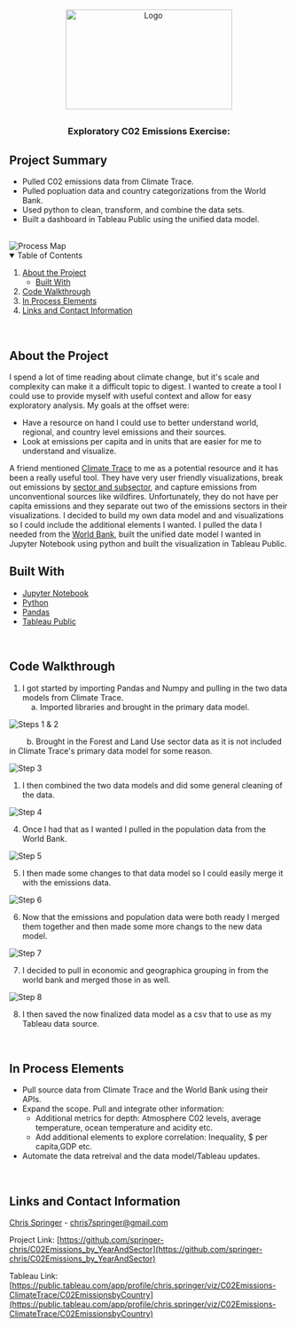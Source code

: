 
<!-- PROJECT SHIELDS -->
<!--[![LinkedIn][linkedin-shield]][linkedin-url]

<!-- PROJECT LOGO -->
<br />
<p align="center">
  <a href="https://github.com/springer-chris/C02Emissions_by_YearAndSector">
    <img src="Images/pop%20and%20temp.png" alt="Logo" width="300" height="180" >
  </a>

  ## <h3 align="center">Exploratory C02 Emissions Exercise:</h3>
   <!--<h3 align="center">Per capita and total emissions</h3>-->
<!-- ABOUT THE PROJECT -->

## Project Summary

- Pulled C02 emissions data from Climate Trace. 
- Pulled popluation data and country categorizations from the World Bank.
- Used python to clean, transform, and combine the data sets. 
- Built a dashboard in Tableau Public using the unified data model.

<br/>

<img src="Images/processmap.png" alt="Process Map"/>

<br/>

<!-- TABLE OF CONTENTS -->
<details open="open">
  <summary>Table of Contents</summary>
  <ol>
    <li>
      <a href="#about-the-project">About the Project</a>
      <ul>
        <li><a href="#built-with">Built With</a></li>
      </ul>
    </li>
    <li><a href="#code-walkthrough">Code Walkthrough</a></li>
    <li><a href="#in-process-elements">In Process Elements</a></li>
    <li><a href="#links-and-contact-information">Links and Contact Information</a></li>
  </ol>
</details>

<br/>

## About the Project
  <p align="left">
 I spend a lot of time reading about climate change, but it's scale and complexity can make it a difficult topic to digest. I wanted to create a tool I could use to provide myself with useful context and allow for easy exploratory analysis. My goals at the offset were:
 
 - Have a resource on hand I could use to better understand world, regional, and country level emissions and their sources.
 - Look at emissions per capita and in units that are easier for me to understand and visualize.

 A friend mentioned [Climate Trace](https://www.climatetrace.org/) to me as a potential resource and it has been a really useful tool. They have very user friendly visualizations, break out emissions by [sector and subsector](https://www.climatetrace.org/inventory), and capture emissions from unconventional sources like wildfires. Unfortunately, they do not have per capita emissions and they separate out two of the emissions sectors in their visualizations. I decided to build my own data model and and visualizations so I could include the additional elements I wanted. I pulled the data I needed from the [World Bank](https://data.worldbank.org/indicator/SP.POP.TOTL), built the unified date model I wanted in Jupyter Notebook using python and built the visualization in Tableau Public.
 <br/>

## Built With

* [Jupyter Notebook](https://jupyternotebook.org/)
* [Python](https://python.org)
* [Pandas](https://pandas.pydata.org/)
* [Tableau Public](https://tableaupublic.org/)
 
 <br/>

## Code Walkthrough

1. I got started by importing Pandas and Numpy and pulling in the two data models from Climate Trace.   
    a. Imported libraries and brought in the primary data model.  

<img src="Images/Step%201%20&%202.png" alt="Steps 1 & 2"/>
   
        b. Brought in the Forest and Land Use sector data as it is not included in Climate Trace's primary data model for some reason.

<img src="Images/Step%203.png" alt="Step 3"/>

1. I then combined the two data models and did some general cleaning of the data.

<img src="Images/Step%204.png" alt="Step 4"/>

4. Once I had that as I wanted I pulled in the population data from the World Bank.

<img src="Images/Step%205.png" alt="Step 5"/>
 
5. I then made some changes to that data model so I could easily merge it with the emissions data.
 
 <img src="Images/Step%206.png" alt="Step 6"/>

6. Now that the emissions and population data were both ready I merged them together and then made some more changs to the new data model.

<img src="Images/Step%207.png" alt="Step 7">

7. I decided to pull in economic and geographica grouping in from the world bank and merged those in as well.  

<img src="Images/Step%208.png" alt="Step 8">

8. I then saved the now finalized data model as a csv that to use as my Tableau data source.

<br/>

## In Process Elements 

- Pull source data from Climate Trace and the World Bank using their APIs.
- Expand the scope. Pull and integrate other information:
  - Additional metrics for depth: Atmosphere C02 levels, average temperature, ocean temperature and acidity etc.
  - Add additional elements to explore correlation: Inequality, $ per capita,GDP etc.
- Automate the data retreival and the data model/Tableau updates.

<br/>

<!-- CONTACT -->
## Links and Contact Information

[Chris Springer](https://www.linkedin.com/in/chris-springer-92a31264/) - chris7springer@gmail.com

Project Link: [https://github.com/springer-chris/C02Emissions_by_YearAndSector](https://github.com/springer-chris/C02Emissions_by_YearAndSector)

Tableau Link: [https://public.tableau.com/app/profile/chris.springer/viz/C02Emissions-ClimateTrace/C02EmissionsbyCountry](https://public.tableau.com/app/profile/chris.springer/viz/C02Emissions-ClimateTrace/C02EmissionsbyCountry)


<!-- MARKDOWN LINKS & IMAGES -->
<!-- https://www.markdownguide.org/basic-syntax/#reference-style-links -->
[linkedin-shield]: https://img.shields.io/badge/-LinkedIn-black.svg?style=for-the-badge&logo=linkedin&colorB=555
[linkedin-url]: https://www.linkedin.com/in/chris-springer-92a31264/